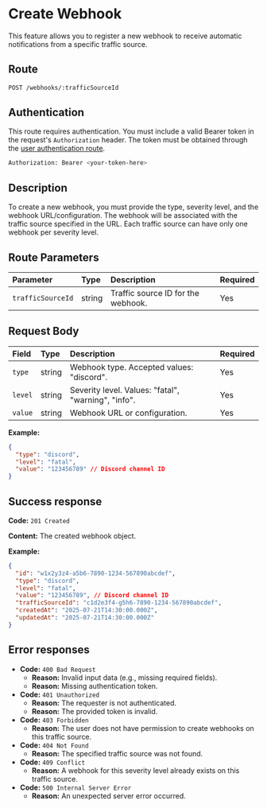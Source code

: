 # Create Webhook

This feature allows you to register a new webhook to receive automatic notifications from a specific traffic source.

## Route

```bash
POST /webhooks/:trafficSourceId
```

## Authentication

This route requires authentication. You must include a valid Bearer token in the request's `Authorization` header. The token must be obtained through the [user authentication route](/api/user/authuser/).

```bash
Authorization: Bearer <your-token-here>
```

## Description

To create a new webhook, you must provide the type, severity level, and the webhook URL/configuration. The webhook will be associated with the traffic source specified in the URL. Each traffic source can have only one webhook per severity level.

## Route Parameters

| Parameter         | Type   | Description                        | Required |
| :---------------- | :----- | :--------------------------------- | :------- |
| `trafficSourceId` | string | Traffic source ID for the webhook. | Yes      |

## Request Body

| Field   | Type   | Description                                         | Required |
| :------ | :----- | :-------------------------------------------------- | :------- |
| `type`  | string | Webhook type. Accepted values: "discord".           | Yes      |
| `level` | string | Severity level. Values: "fatal", "warning", "info". | Yes      |
| `value` | string | Webhook URL or configuration.                       | Yes      |

**Example:**

```json
{
  "type": "discord",
  "level": "fatal",
  "value": "123456789" // Discord channel ID
}
```

## Success response

**Code:** `201 Created`

**Content:** The created webhook object.

**Example:**

```json
{
  "id": "w1x2y3z4-a5b6-7890-1234-567890abcdef",
  "type": "discord",
  "level": "fatal",
  "value": "123456789", // Discord channel ID
  "trafficSourceId": "c1d2e3f4-g5h6-7890-1234-567890abcdef",
  "createdAt": "2025-07-21T14:30:00.000Z",
  "updatedAt": "2025-07-21T14:30:00.000Z"
}
```

## Error responses

- **Code:** `400 Bad Request`
  - **Reason:** Invalid input data (e.g., missing required fields).
  - **Reason:** Missing authentication token.
- **Code:** `401 Unauthorized`
  - **Reason:** The requester is not authenticated.
  - **Reason:** The provided token is invalid.
- **Code:** `403 Forbidden`
  - **Reason:** The user does not have permission to create webhooks on this traffic source.
- **Code:** `404 Not Found`
  - **Reason:** The specified traffic source was not found.
- **Code:** `409 Conflict`
  - **Reason:** A webhook for this severity level already exists on this traffic source.
- **Code:** `500 Internal Server Error`
  - **Reason:** An unexpected server error occurred.
